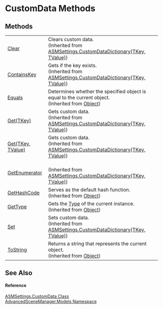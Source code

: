 # CustomData Methods




## Methods
<table>
<tr>
<td><a href="M_AdvancedSceneManager_Models_ASMSettings_CustomDataDictionary_2_Clear">Clear</a></td>
<td>Clears custom data.<br />(Inherited from <a href="T_AdvancedSceneManager_Models_ASMSettings_CustomDataDictionary_2">ASMSettings.CustomDataDictionary(TKey, TValue)</a>)</td></tr>
<tr>
<td><a href="M_AdvancedSceneManager_Models_ASMSettings_CustomDataDictionary_2_ContainsKey">ContainsKey</a></td>
<td>Gets if the key exists.<br />(Inherited from <a href="T_AdvancedSceneManager_Models_ASMSettings_CustomDataDictionary_2">ASMSettings.CustomDataDictionary(TKey, TValue)</a>)</td></tr>
<tr>
<td><a href="https://learn.microsoft.com/dotnet/api/system.object.equals#system-object-equals(system-object)" target="_blank" rel="noopener noreferrer">Equals</a></td>
<td>Determines whether the specified object is equal to the current object.<br />(Inherited from <a href="https://learn.microsoft.com/dotnet/api/system.object" target="_blank" rel="noopener noreferrer">Object</a>)</td></tr>
<tr>
<td><a href="M_AdvancedSceneManager_Models_ASMSettings_CustomDataDictionary_2_Get">Get(TKey)</a></td>
<td>Gets custom data.<br />(Inherited from <a href="T_AdvancedSceneManager_Models_ASMSettings_CustomDataDictionary_2">ASMSettings.CustomDataDictionary(TKey, TValue)</a>)</td></tr>
<tr>
<td><a href="M_AdvancedSceneManager_Models_ASMSettings_CustomDataDictionary_2_Get_1">Get(TKey, TValue)</a></td>
<td>Gets custom data.<br />(Inherited from <a href="T_AdvancedSceneManager_Models_ASMSettings_CustomDataDictionary_2">ASMSettings.CustomDataDictionary(TKey, TValue)</a>)</td></tr>
<tr>
<td><a href="M_AdvancedSceneManager_Models_ASMSettings_CustomDataDictionary_2_GetEnumerator">GetEnumerator</a></td>
<td><br />(Inherited from <a href="T_AdvancedSceneManager_Models_ASMSettings_CustomDataDictionary_2">ASMSettings.CustomDataDictionary(TKey, TValue)</a>)</td></tr>
<tr>
<td><a href="https://learn.microsoft.com/dotnet/api/system.object.gethashcode" target="_blank" rel="noopener noreferrer">GetHashCode</a></td>
<td>Serves as the default hash function.<br />(Inherited from <a href="https://learn.microsoft.com/dotnet/api/system.object" target="_blank" rel="noopener noreferrer">Object</a>)</td></tr>
<tr>
<td><a href="https://learn.microsoft.com/dotnet/api/system.object.gettype" target="_blank" rel="noopener noreferrer">GetType</a></td>
<td>Gets the <a href="https://learn.microsoft.com/dotnet/api/system.type" target="_blank" rel="noopener noreferrer">Type</a> of the current instance.<br />(Inherited from <a href="https://learn.microsoft.com/dotnet/api/system.object" target="_blank" rel="noopener noreferrer">Object</a>)</td></tr>
<tr>
<td><a href="M_AdvancedSceneManager_Models_ASMSettings_CustomDataDictionary_2_Set">Set</a></td>
<td>Sets custom data.<br />(Inherited from <a href="T_AdvancedSceneManager_Models_ASMSettings_CustomDataDictionary_2">ASMSettings.CustomDataDictionary(TKey, TValue)</a>)</td></tr>
<tr>
<td><a href="https://learn.microsoft.com/dotnet/api/system.object.tostring" target="_blank" rel="noopener noreferrer">ToString</a></td>
<td>Returns a string that represents the current object.<br />(Inherited from <a href="https://learn.microsoft.com/dotnet/api/system.object" target="_blank" rel="noopener noreferrer">Object</a>)</td></tr>
</table>

## See Also


#### Reference
<a href="T_AdvancedSceneManager_Models_ASMSettings_CustomData">ASMSettings.CustomData Class</a>  
<a href="N_AdvancedSceneManager_Models">AdvancedSceneManager.Models Namespace</a>  
